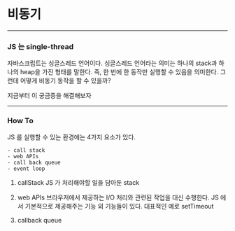 # 비동기

---

### JS 는 single-thread

자바스크립트는 싱글스레드 언어이다.
싱글스레드 언어라는 의미는 하나의 stack과 하나의 heap을 가진 형태를 말한다. 즉, 한 번에 한 동작만 실행할 수 있음을 의미한다.
그런데 어떻게 비동기 동작을 할 수 있을까?

지금부터 이 궁금증을 해결해보자

---

### How To

JS 를 실행할 수 있는 환경에는 4가지 요소가 있다.

```
- call stack
- web APIs
- call back queue
- event loop

```

1. callStack
   JS 가 처리해야할 일을 담아둔 stack

2. web APIs
   브라우저에서 제공하는 I/O 처리와 관련된 작업을 대신 수행한다. JS 에서 기본적으로 제공해주는 기능 외 기능들이 있다.
   대표적인 예로 setTimeout

3. callback queue
